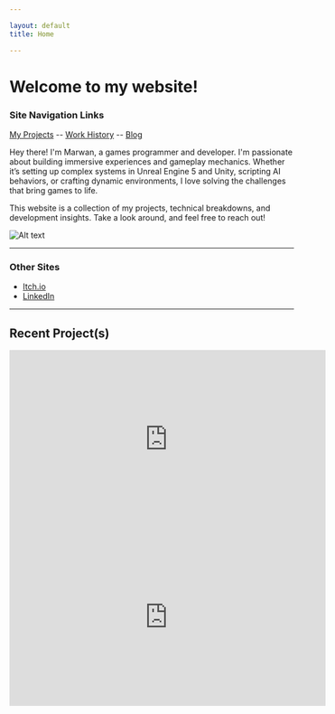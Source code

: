 ```yaml
---

layout: default
title: Home

---
```


# Welcome to my website!

### Site Navigation Links

[My Projects](projects.md)  --  [Work History](work-history.md)  --  [Blog](blog.md)

Hey there! I'm Marwan, a games programmer and developer. I'm passionate about building immersive experiences and gameplay mechanics. Whether it’s setting up complex systems in Unreal Engine 5 and Unity, scripting AI behaviors, or crafting dynamic environments, I love solving the challenges that bring games to life.

This website is a collection of my projects, technical breakdowns, and development insights.
Take a look around, and feel free to reach out!



![Alt text](docs/assets/revisedLogoForGitHubPages.png)

---


### Other Sites

- [Itch.io](https://goldleafinteractive.itch.io)  
- [LinkedIn](https://www.linkedin.com/in/marwan-charafeddine-213065155)  

---


## Recent Project(s)


<iframe width="560" height="315" src="https://youtube.com/embed/GfrDt166KZI" frameborder="0" allowfullscreen> </iframe><iframe width="560" height="315" src="https://youtube.com/embed/Z-7c43uqa5s" frameborder="0" allowfullscreen>
